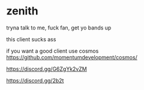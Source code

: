 # zenith

tryna talk to me, fuck fan, get yo bands up

this client sucks ass

if you want a good client use cosmos https://github.com/momentumdevelopment/cosmos/

https://discord.gg/G6ZgYk2vZM

https://discord.gg/2b2t
